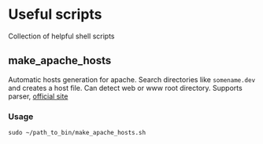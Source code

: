 # Useful scripts

Collection of helpful shell scripts

## make_apache_hosts

Automatic hosts generation for apache. Search directories like `somename.dev`
and creates a host file. Can detect web or www root directory.
Supports parser, [official site](http://parser.ru)

### Usage

```
sudo ~/path_to_bin/make_apache_hosts.sh
```
